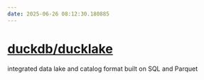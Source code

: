 ```yaml
---
date: 2025-06-26 08:12:30.180885
---
```


# [duckdb/ducklake](https://github.com/duckdb/ducklake)

integrated data lake and catalog format built on SQL and Parquet